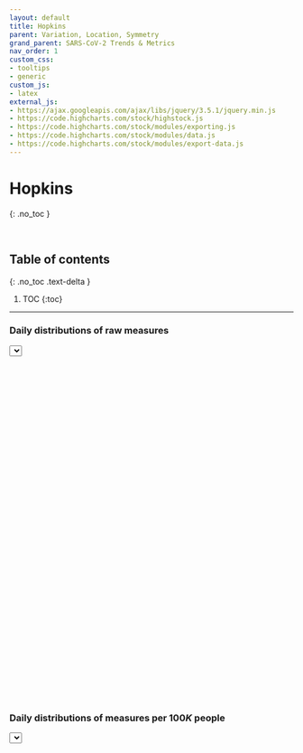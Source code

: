 ```yaml
---
layout: default
title: Hopkins
parent: Variation, Location, Symmetry
grand_parent: SARS-CoV-2 Trends & Metrics
nav_order: 1
custom_css:
- tooltips
- generic
custom_js:
- latex
external_js:
- https://ajax.googleapis.com/ajax/libs/jquery/3.5.1/jquery.min.js
- https://code.highcharts.com/stock/highstock.js
- https://code.highcharts.com/stock/modules/exporting.js
- https://code.highcharts.com/stock/modules/data.js
- https://code.highcharts.com/stock/modules/export-data.js
---
```


# Hopkins
{: .no_toc }

<br>

## Table of contents
{: .no_toc .text-delta }

1. TOC
{:toc}

---

### Daily distributions of raw measures

<div>
    <label for="option_selector"></label><select id="option_selector">
    <!-- <option id="option_selector_title">Please select a ...</option> -->
    </select>
    <script src="https://raw.githubusercontent.com/briefings/sars/develop/graphs/spreads/assets/js/pages/hopkins.js" type="text/javascript"></script>
    <div id="container0004" style="height: 590px; width: 720px; margin: 0 auto"></div>
</div>

<br>

### Daily distributions of measures per $100K$ people

<div class="introduction">
    <label for="option_selector"></label><select id="option_selector">
    <!-- <option id="option_selector_title">Please select a ...</option> -->
    </select>
    <script src="https://raw.githubusercontent.com/briefings/sars/master/graphs/spreads/assets/js/pages/hopkinsscaled.js" type="text/javascript"></script>
    <div id="container0011" style="height: 450px; width: 800px; margin: 0 auto"></div>
</div>
<div class="grid-item"></div>

<br>
<br>
<br>
<br>
